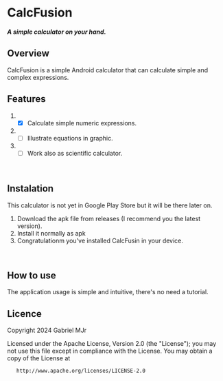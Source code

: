 # CalcFusion
***A simple calculator on your hand.***
<br>
## Overview
CalcFusion is a simple Android calculator that can calculate simple and complex expressions.
<br>
## Features
1. - [x] Calculate simple numeric expressions.
2. - [ ] Illustrate equations in graphic.
3. - [ ] Work also as scientific calculator.
         
<br>

## Instalation
This calculator is not yet in Google Play Store but it will be there later on.
1. Download the apk file from releases (I recommend you the latest version).
2. Install it normally as apk
3. Congratulationm you've installed CalcFusin in your device.
   
<br>

## How to use
The application usage is simple and intuitive, there's no need a tutorial.
<br>

## Licence
Copyright 2024 Gabriel MJr

   Licensed under the Apache License, Version 2.0 (the "License");
   you may not use this file except in compliance with the License.
   You may obtain a copy of the License at

       http://www.apache.org/licenses/LICENSE-2.0

